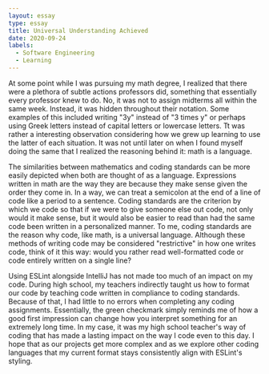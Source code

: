 ```yaml
---
layout: essay
type: essay
title: Universal Understanding Achieved
date: 2020-09-24
labels:
  - Software Engineering
  - Learning
---
```


At some point while I was pursuing my math degree, I realized that there were a plethora of subtle actions professors did, something that essentially every professor knew to do. No, it was not to assign midterms all within the same week. Instead, it was hidden throughout their notation. Some examples of this included writing "3y" instead of "3 times y" or perhaps using Greek letters instead of capital letters or lowercase letters. Tt was rather a interesting observation considering how we grew up learning to use the latter of each situation. It was not until later on when I found myself doing the same that I realized the reasoning behind it: math is a language.

The similarities between mathematics and coding standards can be more easily depicted when both are thought of as a language. Expressions written in math are the way they are because they make sense given the order they come in. In a way, we can treat a semicolon at the end of a line of code like a period to a sentence. Coding standards are the criterion by which we code so that if we were to give someone else out code, not only would it make sense, but it would also be easier to read than had the same code been written in a personalized manner. To me, coding standards are the reason why code, like math, is a universal language. Although these methods of writing code may be considered "restrictive" in how one writes code, think of it this way: would you rather read well-formatted code or code entirely written on a single line?

Using ESLint alongside IntelliJ has not made too much of an impact on my code. During high school, my teachers indirectly taught us how to format our code by teaching code written in compliance to coding standards. Because of that, I had little to no errors when completing any coding assignments. Essentially, the green checkmark simply reminds me of how a good first impression can change how you interpret something for an extremely long time. In my case, it was my high school teacher's way of coding that has made a lasting impact on the way I code even to this day. I hope that as our projects get more complex and as we explore other coding languages that my current format stays consistently align with ESLint's styling.
